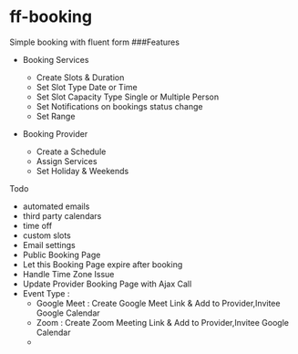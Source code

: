 # ff-booking
 Simple booking with fluent form
###Features
* Booking Services
  * Create Slots & Duration
  * Set Slot Type Date or Time
  * Set Slot Capacity Type Single or Multiple Person 
  * Set Notifications on bookings status change
  * Set Range
  
* Booking Provider
  * Create a Schedule
  * Assign Services
  * Set Holiday & Weekends

Todo
* automated emails 
* third party calendars
* time off
* custom slots
* Email settings
* Public Booking Page
* Let this Booking Page expire after booking
* Handle Time Zone Issue
* Update Provider Booking Page with Ajax Call
* Event Type :
  - Google Meet : Create Google Meet Link & Add to Provider,Invitee Google Calendar
  - Zoom : Create Zoom Meeting Link & Add to Provider,Invitee Google Calendar
  - 

